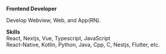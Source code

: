 **Frontend Developer**

Develop Webview, Web, and App(RN).

**Skills**
<br />
React, Nextjs, Vue, Typescript, JavaScript
<br />
React-Native, Kotlin, Python, Java, Cpp, C, Nestjs, Flutter, etc.
